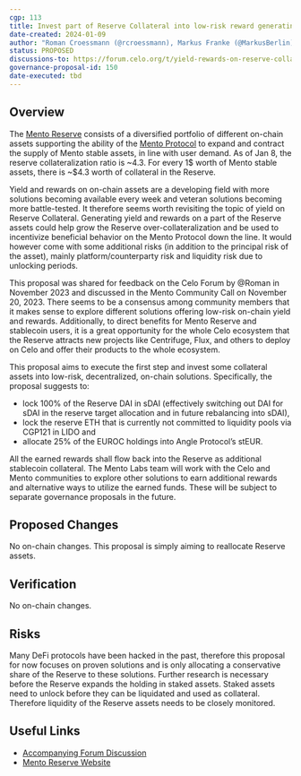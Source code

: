 ```yaml
---
cgp: 113
title: Invest part of Reserve Collateral into low-risk reward generating protocols
date-created: 2024-01-09
author: "Roman Croessmann (@rcroessmann), Markus Franke (@MarkusBerlin), Oleksiy Novykov"
status: PROPOSED
discussions-to: https://forum.celo.org/t/yield-rewards-on-reserve-collateral/6881
governance-proposal-id: 150
date-executed: tbd
---
```


## Overview

The [Mento Reserve](https://reserve.mento.org/) consists of a diversified portfolio of different
on-chain assets supporting the ability of the [Mento Protocol](https://www.mento.org/) to expand
and contract the supply of Mento stable assets, in line with user demand. As of Jan 8, the reserve
collateralization ratio is ~4.3. For every 1$ worth of Mento stable assets, there is ~$4.3 worth
of collateral in the Reserve.

Yield and rewards on on-chain assets are a developing field with more solutions becoming available
every week and veteran solutions becoming more battle-tested. It therefore seems worth revisiting
the topic of yield on Reserve Collateral. Generating yield and rewards on a part of the Reserve
assets could help grow the Reserve over-collateralization and be used to incentivize beneficial
behavior on the Mento Protocol down the line. It would however come with some additional risks
(in addition to the principal risk of the asset), mainly platform/counterparty risk and liquidity
risk due to unlocking periods.

This proposal was shared for feedback on the Celo Forum by @Roman in November 2023 and discussed
in the Mento Community Call on November 20, 2023. There seems to be a consensus among community
members that it makes sense to explore different solutions offering low-risk on-chain yield and
rewards. Additionally, to direct benefits for Mento Reserve and stablecoin users, it is a great
opportunity for the whole Celo ecosystem that the Reserve attracts new projects like Centrifuge,
Flux, and others to deploy on Celo and offer their products to the whole ecosystem.

This proposal aims to execute the first step and invest some collateral assets into low-risk,
decentralized, on-chain solutions. Specifically, the proposal suggests to:

- lock 100% of the Reserve DAI in sDAI (effectively switching out DAI for sDAI in the reserve target allocation and in future rebalancing into sDAI),
- lock the reserve ETH that is currently not committed to liquidity pools via CGP121 in LIDO and
- allocate 25% of the EUROC holdings into Angle Protocol’s stEUR.

All the earned rewards shall flow back into the Reserve as additional stablecoin collateral.
The Mento Labs team will work with the Celo and Mento communities to explore other solutions
to earn additional rewards and alternative ways to utilize the earned funds. These will be
subject to separate governance proposals in the future.

## Proposed Changes

No on-chain changes. This proposal is simply aiming to reallocate Reserve assets.

## Verification

No on-chain changes.

## Risks

Many DeFi protocols have been hacked in the past, therefore this proposal for now focuses on
proven solutions and is only allocating a conservative share of the Reserve to these solutions.
Further research is necessary before the Reserve expands the holding in staked assets.
Staked assets need to unlock before they can be liquidated and used as collateral.
Therefore liquidity of the Reserve assets needs to be closely monitored.

## Useful Links

- [Accompanying Forum Discussion](https://forum.celo.org/t/yield-rewards-on-reserve-collateral/6881)
- [Mento Reserve Website](https://reserve.mento.org/)
